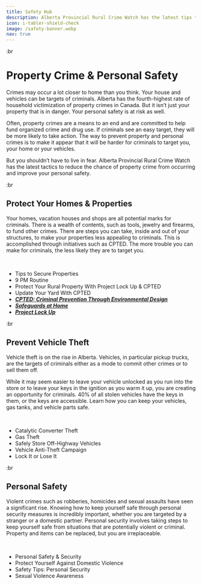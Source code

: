 ```yaml
---
title: Safety Hub
description: Alberta Provincial Rural Crime Watch has the latest tips to reduce the chance of property crime from occurring and improve your personal safety.
icon: i-tabler-shield-check
image: /safety-banner.webp
nav: true
---
```


:br

# Property Crime & Personal Safety

Crimes may occur a lot closer to home than you think. Your house and vehicles can be targets of criminals. Alberta has the fourth-highest rate of household victimization of property crimes in Canada. But it isn’t just your property that is in danger. Your personal safety is at risk as well. 

Often, property crimes are a means to an end and are committed to help fund organized crime and drug use. If criminals see an easy target, they will be more likely to take action. The way to prevent property and personal crimes is to make it appear that it will be harder for criminals to target you, your home or your vehicles. 

But you shouldn’t have to live in fear. Alberta Provincial Rural Crime Watch has the latest tactics to reduce the chance of property crime from occurring and improve your personal safety.

:br

## Protect Your Homes & Properties

Your homes, vacation houses and shops are all potential marks for criminals. There is a wealth of contents, such as tools, jewelry and firearms, to fund other crimes. There are steps you can take, inside and out of your structures, to make your properties less appealing to criminals. This is accomplished through initiatives such as CPTED. The more trouble you can make for criminals, the less likely they are to target you. 

<br>

- Tips to Secure Properties 
- 9 PM Routine 
- Protect Your Rural Property With Project Lock Up & CPTED
- Update Your Yard With CPTED 
- _**[CPTED: Criminal Prevention Through Environmental Design](https://www.ruralcrimewatch.ab.ca/resources/cpted)**_
- _**[Safeguards at Home](https://www.ruralcrimewatch.ab.ca/crime/safety-tips)**_
- _**[Project Lock Up](https://www.ruralcrimewatch.ab.ca/crime/safety-tips)**_

:br

## Prevent Vehicle Theft

Vehicle theft is on the rise in Alberta. Vehicles, in particular pickup trucks, are the targets of criminals either as a mode to commit other crimes or to sell them off. 

While it may seem easier to leave your vehicle unlocked as you run into the store or to leave your keys in the ignition as you warm it up, you are creating an opportunity for criminals. 40% of all stolen vehicles have the keys in them, or the keys are accessible. Learn how you can keep your vehicles, gas tanks, and vehicle parts safe.

<br>

- Catalytic Converter Theft
- Gas Theft
- Safely Store Off-Highway Vehicles
- Vehicle Anti-Theft Campaign 
- Lock It or Lose It  

:br

## Personal Safety

Violent crimes such as robberies, homicides and sexual assaults have seen a significant rise. Knowing how to keep yourself safe through personal security measures is incredibly important, whether you are targeted by a stranger or a domestic partner. Personal security involves taking steps to keep yourself safe from situations that are potentially violent or criminal. Property and items can be replaced, but you are irreplaceable.

<br>

- Personal Safety & Security
- Protect Yourself Against Domestic Violence 
- Safety Tips: Personal Security
- Sexual Violence Awareness

